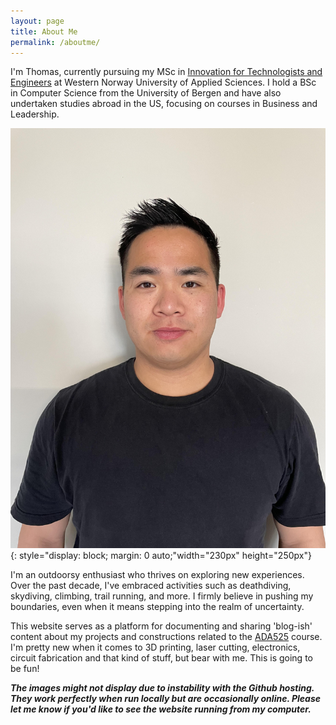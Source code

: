 ```yaml
---
layout: page
title: About Me
permalink: /aboutme/
---
```


I'm Thomas, currently pursuing my MSc in [Innovation for Technologists and Engineers](https://www.hvl.no/en/studies-at-hvl/study-programmes/responsible-innovation-and-sustainable-value-creation/) at Western Norway University of Applied Sciences. I hold a BSc in Computer Science from the University of Bergen and have also undertaken studies abroad in the US, focusing on courses in Business and Leadership.

![Portrait](/files/portfolio.jpg){: style="display: block; margin: 0 auto;"width="230px" height="250px"}

I'm an outdoorsy enthusiast who thrives on exploring new experiences. Over the past decade, I've embraced activities such as deathdiving, skydiving, climbing, trail running, and more. I firmly believe in pushing my boundaries, even when it means stepping into the realm of uncertainty.

This website serves as a platform for documenting and sharing 'blog-ish' content about my projects and constructions related to the [ADA525](https://www.hvl.no/en/studies-at-hvl/study-programmes/courses/2023/ADA525) course. I'm pretty new when it comes to 3D printing, laser cutting, electronics, circuit fabrication and that kind of stuff, but bear with me. This is going to be fun!

***The images might not display due to instability with the Github hosting. They work perfectly when run locally but are occasionally  online. Please let me know if you'd like to see the website running from my computer.***